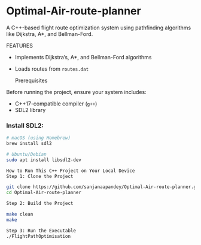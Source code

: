 # Optimal-Air-route-planner
A C++-based flight route optimization system using pathfinding algorithms like Dijkstra, A*, and Bellman-Ford.


FEATURES

- Implements Dijkstra’s, A*, and Bellman-Ford algorithms
- Loads routes from `routes.dat`

  Prerequisites

Before running the project, ensure your system includes:

- C++17-compatible compiler (`g++`)
- SDL2 library

###  Install SDL2:

```bash
# macOS (using Homebrew)
brew install sdl2

# Ubuntu/Debian
sudo apt install libsdl2-dev

How to Run This C++ Project on Your Local Device
Step 1: Clone the Project

git clone https://github.com/sanjanaapandey/Optimal-Air-route-planner.git
cd Optimal-Air-route-planner

Step 2: Build the Project

make clean
make

Step 3: Run the Executable
./FlightPathOptimisation
